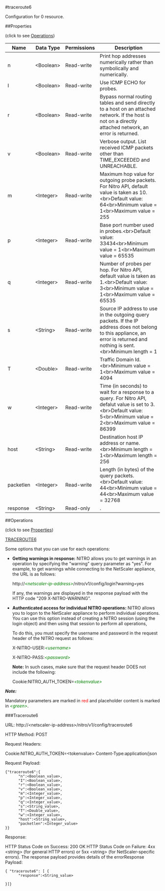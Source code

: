 #traceroute6

Configuration for 0 resource.


##Properties 
<span>(click to see [Operations](#operations))</span>


<table><thead><tr><th>Name</th><th> Data Type</th><th> Permissions</th><th>Description</th></tr></thead><tbody><tr><td>n</td><td>&lt;Boolean></td><td>Read-write</td><td>Print hop addresses numerically rather than symbolically and numerically.</td><tr><tr><td>I</td><td>&lt;Boolean></td><td>Read-write</td><td>Use ICMP ECHO for probes.</td><tr><tr><td>r</td><td>&lt;Boolean></td><td>Read-write</td><td>Bypass normal routing tables and send directly to a host on an attached network. If the host is not on a directly attached network, an error is returned.</td><tr><tr><td>v</td><td>&lt;Boolean></td><td>Read-write</td><td>Verbose output. List received ICMP packets other than TIME_EXCEEDED and UNREACHABLE.</td><tr><tr><td>m</td><td>&lt;Integer></td><td>Read-write</td><td>Maximum hop value for outgoing probe packets. For Nitro API, default value is taken as 10.&lt;br>Default value: 64&lt;br>Minimum value = 1&lt;br>Maximum value = 255</td><tr><tr><td>p</td><td>&lt;Integer></td><td>Read-write</td><td>Base port number used in probes.&lt;br>Default value: 33434&lt;br>Minimum value = 1&lt;br>Maximum value = 65535</td><tr><tr><td>q</td><td>&lt;Integer></td><td>Read-write</td><td>Number of probes per hop. For Nitro API, default value is taken as 1.&lt;br>Default value: 3&lt;br>Minimum value = 1&lt;br>Maximum value = 65535</td><tr><tr><td>s</td><td>&lt;String></td><td>Read-write</td><td>Source IP address to use in the outgoing query packets. If the IP address does not belong to this appliance, an error is returned and nothing is sent.&lt;br>Minimum length = 1</td><tr><tr><td>T</td><td>&lt;Double></td><td>Read-write</td><td>Traffic Domain Id.&lt;br>Minimum value = 1&lt;br>Maximum value = 4094</td><tr><tr><td>w</td><td>&lt;Integer></td><td>Read-write</td><td>Time (in seconds) to wait for a response to a query. For Nitro API, defalut value is set to 3.&lt;br>Default value: 5&lt;br>Minimum value = 2&lt;br>Maximum value = 86399</td><tr><tr><td>host</td><td>&lt;String></td><td>Read-write</td><td>Destination host IP address or name.&lt;br>Minimum length = 1&lt;br>Maximum length = 256</td><tr><tr><td>packetlen</td><td>&lt;Integer></td><td>Read-write</td><td>Length (in bytes) of the query packets.&lt;br>Default value: 44&lt;br>Minimum value = 44&lt;br>Maximum value = 32768</td><tr><tr><td>response</td><td>&lt;String></td><td>Read-only</td><td>.</td><tr></tbody></table>
##Operations 
<span>(click to see [Properties](#properties))</span>


[TRACEROUTE6](#traceroute6)


Some options that you can use for each operations:
<ul><li><p><b>Getting warnings in response:</b> NITRO allows you to get warnings in an operation by specifying the "warning" query parameter as "yes". For example, to get warnings while connecting to the NetScaler appliance, the URL is as follows:</p><p>http://<span style="color:green;font-style:italic;">&lt;netscaler-ip-address&gt;</span>/nitro/v1/config/login?warning=yes</p><p>If any, the warnings are displayed in the response payload with the HTTP code "209 X-NITRO-WARNING".</p></li><li><p><b>Authenticated access for individual NITRO operations:</b> NITRO allows you to logon to the NetScaler appliance to perform individual operations. You can use this option instead of creating a NITRO session (using the login object) and then using that session to perform all operations,</p><p>To do this, you must specify the username and password in the request header of the NITRO request as follows:</p><p>X-NITRO-USER:<span style="color:green;font-style:italic;">&lt;username&gt;</span></p><p>X-NITRO-PASS:<span style="color:green;font-style:italic;">&lt;password&gt;</span></p><p><b>Note:</b> In such cases, make sure that the request header DOES not include the following:</p><p>Cookie:NITRO_AUTH_TOKEN=<span style="color:green;font-style:italic;">&lt;tokenvalue&gt;</span></p></li></ul>



***Note:*** 
Mandatory parameters are marked in <span style="color:#FF0000;">red</span> and placeholder content is marked in <span style="color:green;font-style:italic">&lt;green&gt;</span>.

###Traceroute6



URL: http://&lt;netscaler-ip-address&gt;/nitro/v1/config/traceroute6
HTTP Method: POST
Request Headers:

Cookie:NITRO_AUTH_TOKEN=&lt;tokenvalue&gt;Content-Type:application/json

Request Payload: ```{"traceroute6":{      "n":<Boolean_value>,      "I":<Boolean_value>,      "r":<Boolean_value>,      "v":<Boolean_value>,      "m":<Integer_value>,      "p":<Integer_value>,      "q":<Integer_value>,      "s":<String_value>,      "T":<Double_value>,      "w":<Integer_value>,      "host":<String_value>,      "packetlen":<Integer_value>}}```
Response:
HTTP Status Code on Success: 200 OKHTTP Status Code on Failure: 4xx &lt;string&gt; (for general HTTP errors) or 5xx &lt;string&gt; (for NetScaler-specific errors). The response payload provides details of the errorResponse Payload: ```{ "traceroute6": [ {      "response":<String_value>}]}```




